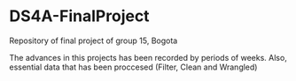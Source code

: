 # DS4A-FinalProject
Repository of final project of group 15, Bogota

The advances in this projects has been recorded by periods of weeks. Also, essential data that has been proccesed (Filter, Clean and Wrangled)


